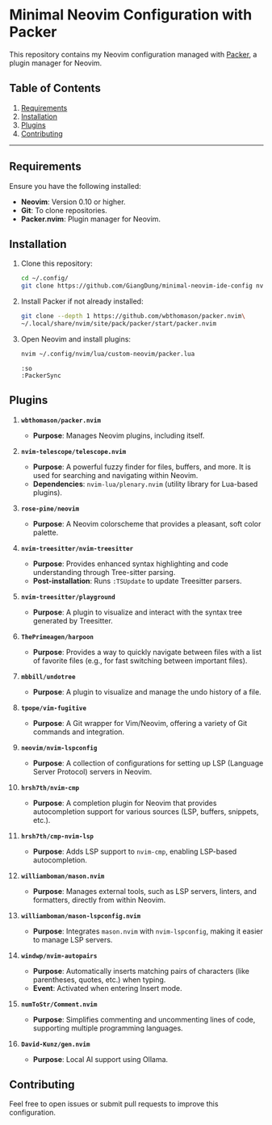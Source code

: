 # Minimal Neovim Configuration with Packer

This repository contains my Neovim configuration managed with [Packer](https://github.com/wbthomason/packer.nvim), a plugin manager for Neovim.

## Table of Contents

1. [Requirements](#requirements)
2. [Installation](#installation)
3. [Plugins](#plugins)
4. [Contributing](#contributing)

---

## Requirements

Ensure you have the following installed:

- **Neovim**: Version 0.10 or higher.
- **Git**: To clone repositories.
- **Packer.nvim**: Plugin manager for Neovim.

## Installation

1. Clone this repository:

    ```bash
    cd ~/.config/
    git clone https://github.com/GiangDung/minimal-neovim-ide-config nvim
    ```

2. Install Packer if not already installed:

    ```bash
    git clone --depth 1 https://github.com/wbthomason/packer.nvim\
    ~/.local/share/nvim/site/pack/packer/start/packer.nvim
    ```

3. Open Neovim and install plugins:

    ```bash
    nvim ~/.config/nvim/lua/custom-neovim/packer.lua
    ```

    ```vim
    :so
    :PackerSync
    ```
## Plugins

1. **`wbthomason/packer.nvim`**  
   - **Purpose**: Manages Neovim plugins, including itself.

2. **`nvim-telescope/telescope.nvim`**  
   - **Purpose**: A powerful fuzzy finder for files, buffers, and more. It is used for searching and navigating within Neovim.
   - **Dependencies**: `nvim-lua/plenary.nvim` (utility library for Lua-based plugins).

3. **`rose-pine/neovim`**  
   - **Purpose**: A Neovim colorscheme that provides a pleasant, soft color palette.

4. **`nvim-treesitter/nvim-treesitter`**  
   - **Purpose**: Provides enhanced syntax highlighting and code understanding through Tree-sitter parsing.
   - **Post-installation**: Runs `:TSUpdate` to update Treesitter parsers.

5. **`nvim-treesitter/playground`**  
   - **Purpose**: A plugin to visualize and interact with the syntax tree generated by Treesitter.

6. **`ThePrimeagen/harpoon`**  
   - **Purpose**: Provides a way to quickly navigate between files with a list of favorite files (e.g., for fast switching between important files).

7. **`mbbill/undotree`**  
   - **Purpose**: A plugin to visualize and manage the undo history of a file.

8. **`tpope/vim-fugitive`**  
   - **Purpose**: A Git wrapper for Vim/Neovim, offering a variety of Git commands and integration.

9. **`neovim/nvim-lspconfig`**  
   - **Purpose**: A collection of configurations for setting up LSP (Language Server Protocol) servers in Neovim.

10. **`hrsh7th/nvim-cmp`**  
    - **Purpose**: A completion plugin for Neovim that provides autocompletion support for various sources (LSP, buffers, snippets, etc.).

11. **`hrsh7th/cmp-nvim-lsp`**  
    - **Purpose**: Adds LSP support to `nvim-cmp`, enabling LSP-based autocompletion.

12. **`williamboman/mason.nvim`**  
    - **Purpose**: Manages external tools, such as LSP servers, linters, and formatters, directly from within Neovim.

13. **`williamboman/mason-lspconfig.nvim`**  
    - **Purpose**: Integrates `mason.nvim` with `nvim-lspconfig`, making it easier to manage LSP servers.

14. **`windwp/nvim-autopairs`**  
    - **Purpose**: Automatically inserts matching pairs of characters (like parentheses, quotes, etc.) when typing.
    - **Event**: Activated when entering Insert mode.

15. **`numToStr/Comment.nvim`**  
    - **Purpose**: Simplifies commenting and uncommenting lines of code, supporting multiple programming languages.

16. **`David-Kunz/gen.nvim`**  
    - **Purpose**: Local AI support using Ollama.

## Contributing

Feel free to open issues or submit pull requests to improve this configuration.
